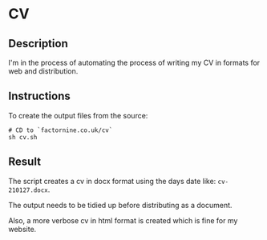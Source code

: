 # CV


## Description

I'm in the process of automating the process of writing my CV in formats for web and distribution.


## Instructions

To create the output files from the source:

```
# CD to `factornine.co.uk/cv`
sh cv.sh
```


## Result

The script creates a cv in docx format using the days date like: `cv-210127.docx`.

The output needs to be tidied up before distributing as a document.

Also, a more verbose cv in html format is created which is fine for my website.

